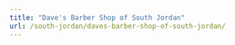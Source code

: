 ```yaml
---
title: "Dave's Barber Shop of South Jordan"
url: /south-jordan/daves-barber-shop-of-south-jordan/
---
```

